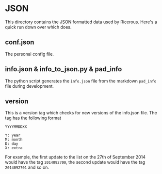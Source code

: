 # JSON
This directory contains the JSON formatted data used by Ricerous. Here's a quick run down over which does.

## conf.json
The personal config file.

## info.json & info_to_json.py & pad_info
The python script generates the  ```info.json``` file from the markdown ```pad_info``` file during development.

## version
This is a version tag which checks for new versions of the info.json file. The tag has the following format

    YYYYMMDDXX

    Y: year
    M: month
    D: day
    X: extra

For example, the first update to the list on the 27th of September 2014 would have the tag ```2014092700```, the second update would have the tag ```2014092701``` and so on.